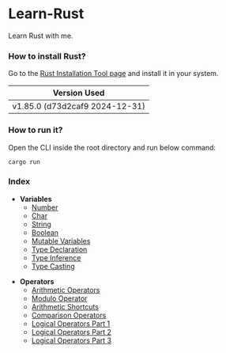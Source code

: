 # Learn-Rust

Learn Rust with me.

### How to install Rust?

Go to the [Rust Installation Tool page](https://www.rust-lang.org/tools/install) and install it in your system.

| Version Used                   |
| ------------------------------ |
| v1.85.0 (d73d2caf9 2024-12-31) |

### How to run it?

Open the CLI inside the root directory and run below command:

```
cargo run
```

### Index

- **Variables**
  - [Number](./src/variables/numbers.rs)
  - [Char](./src/variables/chars.rs)
  - [String](./src/variables/strings.rs)
  - [Boolean](./src/variables/booleans.rs)
  - [Mutable Variables](./src/variables/mut_variables.rs)
  - [Type Declaration](./src/variables/type_declaration.rs)
  - [Type Inference](./src/variables/type_inference.rs)
  - [Type Casting](./src/variables/type_casting.rs)

* **Operators**
  - [Arithmetic Operators](./src/operators/arithmetic_operators.rs)
  - [Modulo Operator](./src/operators/modulo_operator.rs)
  - [Arithmetic Shortcuts](./src/operators/arithmetic_shortcuts.rs)
  - [Comparison Operators](./src/operators/comparison_operators.rs)
  - [Logical Operators Part 1](./src/operators/logical_operators_1.rs)
  - [Logical Operators Part 2](./src/operators/logical_operators_2.rs)
  - [Logical Operators Part 3](./src/operators/logical_operators_3.rs)
